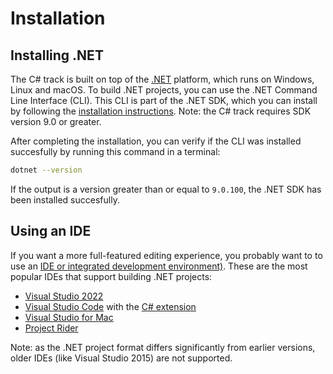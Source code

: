 # Installation

## Installing .NET

The C# track is built on top of the [.NET](https://dotnet.microsoft.com/learn/dotnet/what-is-dotnet) platform, which runs on Windows, Linux and macOS.
To build .NET projects, you can use the .NET Command Line Interface (CLI).
This CLI is part of the .NET SDK, which you can install by following the [installation instructions](https://dotnet.microsoft.com/download/dotnet/8.0).
Note: the C# track requires SDK version 9.0 or greater.

After completing the installation, you can verify if the CLI was installed succesfully by running this command in a terminal:

```bash
dotnet --version
```

If the output is a version greater than or equal to `9.0.100`, the .NET SDK has been installed succesfully.

## Using an IDE

If you want a more full-featured editing experience, you probably want to to use an [IDE or integrated development environment)](https://en.wikipedia.org/wiki/Integrated_development_environment).
These are the most popular IDEs that support building .NET projects:

- [Visual Studio 2022](https://www.visualstudio.com/downloads/)
- [Visual Studio Code](https://code.visualstudio.com/download) with the [C# extension](https://marketplace.visualstudio.com/items?itemName=ms-dotnettools.csharp)
- [Visual Studio for Mac](https://www.visualstudio.com/vs/visual-studio-mac/)
- [Project Rider](https://www.jetbrains.com/rider/download/)

Note: as the .NET project format differs significantly from earlier versions, older IDEs (like Visual Studio 2015) are not supported.
